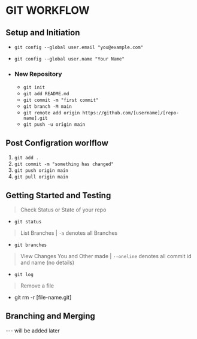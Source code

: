 # GIT WORKFLOW

## Setup and Initiation
- `git config --global user.email "you@example.com"`
- `git config --global user.name "Your Name"`

- ### New Repository
  - `git init`
  - `git add README.md`
  - `git commit -m "first commit"`
  - `git branch -M main`
  - `git remote add origin https://github.com/[username]/[repo-name].git`
  - `git push -u origin main`

## Post Configration worlflow
1. `git add .` 
2. `git commit -m "something has changed"`
3. `git push origin main` 
4. `git pull origin main`

## Getting Started and Testing
> Check Status or State of your repo
- `git status`
> List Branches | `-a` denotes all Branches
- `git branches ` 
> View Changes You and Other made | `--oneline` denotes all commit id and name (no details)
- `git log `
> Remove a file
- git rm -r [file-name.git]

## Branching and Merging
--- will be added later
